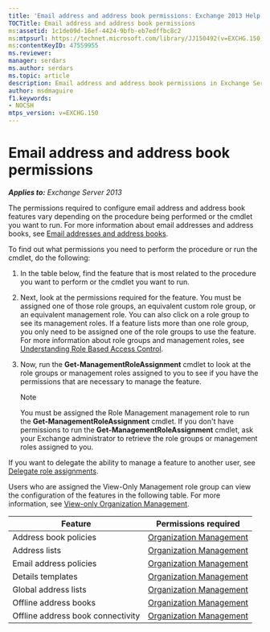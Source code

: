 ```yaml
---
title: 'Email address and address book permissions: Exchange 2013 Help'
TOCTitle: Email address and address book permissions
ms:assetid: 1c1de09d-16ef-4424-9bfb-eb7edffbc8c2
ms:mtpsurl: https://technet.microsoft.com/library/JJ150492(v=EXCHG.150)
ms:contentKeyID: 47559955
ms.reviewer: 
manager: serdars
ms.author: serdars
ms.topic: article
description: Email address and address book permissions in Exchange Server 
author: msdmaguire
f1.keywords:
- NOCSH
mtps_version: v=EXCHG.150
---
```


# Email address and address book permissions

_**Applies to:** Exchange Server 2013_

The permissions required to configure email address and address book features vary depending on the procedure being performed or the cmdlet you want to run. For more information about email addresses and address books, see [Email addresses and address books](email-addresses-and-address-books-exchange-2013-help.md).

To find out what permissions you need to perform the procedure or run the cmdlet, do the following:

1. In the table below, find the feature that is most related to the procedure you want to perform or the cmdlet you want to run.

2. Next, look at the permissions required for the feature. You must be assigned one of those role groups, an equivalent custom role group, or an equivalent management role. You can also click on a role group to see its management roles. If a feature lists more than one role group, you only need to be assigned one of the role groups to use the feature. For more information about role groups and management roles, see [Understanding Role Based Access Control](understanding-role-based-access-control-exchange-2013-help.md).

3. Now, run the **Get-ManagementRoleAssignment** cmdlet to look at the role groups or management roles assigned to you to see if you have the permissions that are necessary to manage the feature.

    > [!NOTE]
    > You must be assigned the Role Management management role to run the **Get-ManagementRoleAssignment** cmdlet. If you don't have permissions to run the **Get-ManagementRoleAssignment** cmdlet, ask your Exchange administrator to retrieve the role groups or management roles assigned to you.

If you want to delegate the ability to manage a feature to another user, see [Delegate role assignments](delegate-role-assignments-exchange-2013-help.md).

Users who are assigned the View-Only Management role group can view the configuration of the features in the following table. For more information, see [View-only Organization Management](view-only-organization-management-exchange-2013-help.md).

|Feature|Permissions required|
|---|---|
|Address book policies|[Organization Management](organization-management-exchange-2013-help.md)|
|Address lists|[Organization Management](organization-management-exchange-2013-help.md)|
|Email address policies|[Organization Management](organization-management-exchange-2013-help.md)|
|Details templates|[Organization Management](organization-management-exchange-2013-help.md)|
|Global address lists|[Organization Management](organization-management-exchange-2013-help.md)|
|Offline address books|[Organization Management](organization-management-exchange-2013-help.md)|
|Offline address book connectivity|[Organization Management](organization-management-exchange-2013-help.md)|
